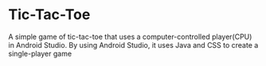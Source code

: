 # Tic-Tac-Toe
A simple game of tic-tac-toe that uses a computer-controlled player(CPU) in Android Studio. By using Android Studio, it uses Java
and CSS to create a single-player game 
